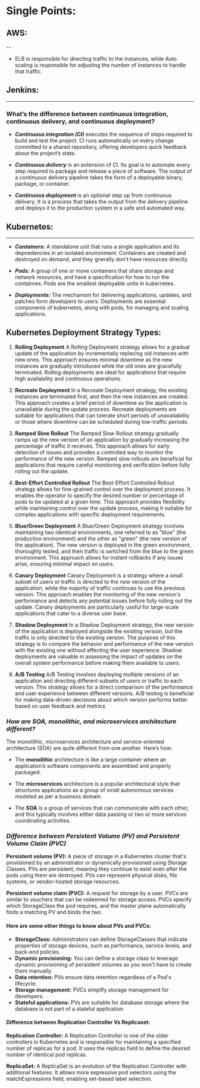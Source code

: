 # **Single Points:**

## AWS:
   --
*  ELB is responsible for directing traffic to the instances, while Auto scaling is responsible for adjusting the number of instances to handle that traffic.



## Jenkins:
   --------
### **What’s the difference between continuous integration, continuous delivery, and continuous deployment?**


* ***Continuous integration (CI)*** executes the sequence of steps required to build and test the project. 
CI runs automatically on every change committed to a shared repository, offering developers quick feedback about the project’s state.

* ***Continuous delivery*** is an extension of CI. Its goal is to automate every step required to package and release a piece of software. 
The output of a continuous delivery pipeline takes the form of a deployable binary, package, or container.

* ***Continuous deployment*** is an optional step up from continuous delivery. 
It is a process that takes the output from the delivery pipeline and deploys it to the production system in a safe and automated way.



## Kubernetes:
   -----------

* ***Containers:*** A standalone unit that runs a single application and its depnedencies in an isolated environment. Containers are created and destroyed on demand, and they gnerally don't have resources directly. 

* ***Pods:*** A group of one or move containers that share storage and network resources, and have a specification for how to run the containres. Pods are the smallest deployable units in kubernetes. 

* ***Deployments:*** The mechanism for delivering applications, updates, and patches form developers to users. Deployments are essential components of kubernetes, along with pods, for managing and scaling applications. 

## **Kubernetes Deployment Strategy Types:**

1. **Rolling Deployment**
A Rolling Deployment strategy allows for a gradual update of the application by incrementally replacing old instances with new ones. This approach ensures minimal downtime as the new instances are gradually introduced while the old ones are gracefully terminated. Rolling deployments are ideal for applications that require high availability and continuous operations.

2. **Recreate Deployment**
In a Recreate Deployment strategy, the existing instances are terminated first, and then the new instances are created. This approach creates a brief period of downtime as the application is unavailable during the update process. Recreate deployments are suitable for applications that can tolerate short periods of unavailability or those where downtime can be scheduled during low-traffic periods.

3. **Ramped Slow Rollout**
The Ramped Slow Rollout strategy gradually ramps up the new version of an application by gradually increasing the percentage of traffic it receives. This approach allows for early detection of issues and provides a controlled way to monitor the performance of the new version. Ramped slow rollouts are beneficial for applications that require careful monitoring and verification before fully rolling out the update.

4. **Best-Effort Controlled Rollout**
The Best-Effort Controlled Rollout strategy allows for fine-grained control over the deployment process. It enables the operator to specify the desired number or percentage of pods to be updated at a given time. This approach provides flexibility while maintaining control over the update process, making it suitable for complex applications with specific deployment requirements.

5. **Blue/Green Deployment**
A Blue/Green Deployment strategy involves maintaining two identical environments, one referred to as "blue" (the production environment) and the other as "green" (the new version of the application). The new version is deployed in the green environment, thoroughly tested, and then traffic is switched from the blue to the green environment. This approach allows for instant rollbacks if any issues arise, ensuring minimal impact on users.

6. **Canary Deployment**
Canary Deployment is a strategy where a small subset of users or traffic is directed to the new version of the application, while the majority of traffic continues to use the previous version. This approach enables the monitoring of the new version's performance and detects any potential issues before fully rolling out the update. Canary deployments are particularly useful for large-scale applications that cater to a diverse user base.

7. **Shadow Deployment**
In a Shadow Deployment strategy, the new version of the application is deployed alongside the existing version, but the traffic is only directed to the existing version. The purpose of this strategy is to compare the behavior and performance of the new version with the existing one without affecting the user experience. Shadow deployments are valuable in assessing the impact of updates on the overall system performance before making them available to users.

8. **A/B Testing**
A/B Testing involves deploying multiple versions of an application and directing different subsets of users or traffic to each version. This strategy allows for a direct comparison of the performance and user experience between different versions. A/B testing is beneficial for making data-driven decisions about which version performs better based on user feedback and metrics.


### ***How are SOA, monolithic, and microservices architecture different?***


The monolithic, microservices architecture and service-oriented architecture (SOA) are quite different from one another. Here’s how:

* The **monolithic** architecture is like a large container where an application’s software components are assembled and properly packaged.

* The **microservices** architecture is a popular architectural style that structures applications as a group of small autonomous services modeled as per a business domain.

* The **SOA** is a group of services that can communicate with each other, and this typically involves either data passing or two or more services coordinating activities.


### ***Difference between Persistent Volume (PV) and Persistent Volume Claim (PVC)***
**Persistent volume (PV):**
A piece of storage in a Kubernetes cluster that's provisioned by an administrator or dynamically provisioned using Storage Classes. PVs are persistent, meaning they continue to exist even after the pods using them are destroyed. PVs can represent physical disks, file systems, or vendor-hosted storage resources. 

**Persistent volume claim (PVC):**
A request for storage by a user. PVCs are similar to vouchers that can be redeemed for storage access. PVCs specify which StorageClass the pod requires, and the master plane automatically finds a matching PV and binds the two. 

#### Here are some other things to know about PVs and PVCs:
* **StorageClass:** Administrators can define StorageClasses that indicate properties of storage devices, such as performance, service levels, and back-end policies. 
* **Dynamic provisioning:** You can define a storage class to leverage dynamic provisioning of persistent volumes so you won't have to create them manually. 
* **Data retention:** PVs ensure data retention regardless of a Pod's lifecycle. 
* **Storage management:** PVCs simplify storage management for developers. 
* **Stateful applications:** PVs are suitable for database storage where the database is not part of a stateful application

#### Difference between Replication Controller Vs Replicaset: 

**Replication Controller:**
A Replication Controller is one of the older controllers in Kubernetes and is responsible for maintaining a specified number of replicas for a pod. It uses the replicas field to define the desired number of identical pod replicas.


**ReplicaSet:**
A ReplicaSet is an evolution of the Replication Controller with additional features. It allows more expressive pod selectors using the matchExpressions field, enabling set-based label selection.